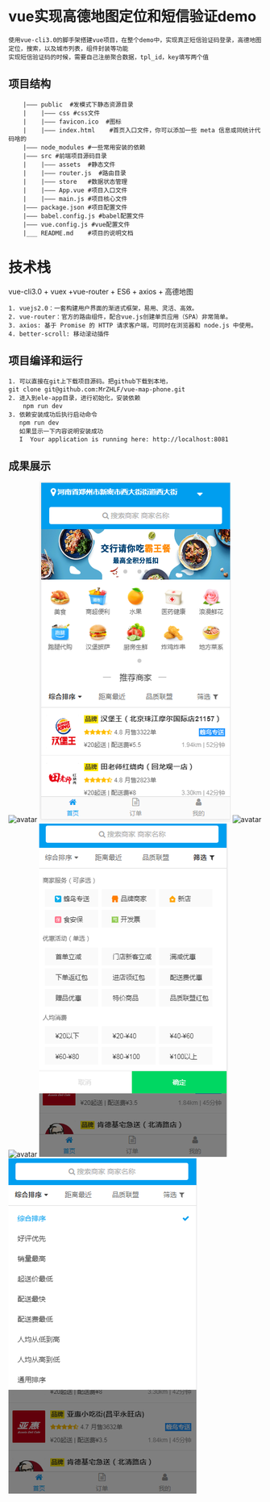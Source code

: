 # vue实现高德地图定位和短信验证demo

	使用vue-cli3.0的脚手架搭建vue项目，在整个demo中，实现真正短信验证码登录，高德地图定位，搜索，以及城市列表，组件封装等功能
	实现短信验证码的时候，需要自己注册聚合数据，tpl_id，key填写两个值
## 项目结构
```
	|——— public  #发模式下静态资源目录
	|    |——— css #css文件
	|    |——— favicon.ico  #图标
	|    |——— index.html    #首页入口文件，你可以添加一些 meta 信息或同统计代码啥的
	|——— node_modules #一些常用安装的依赖
	|——— src #前端项目源码目录
	|	 |——— assets  #静态文件
	|    |——— router.js  #路由目录
	|    |——— store   #数据状态管理
	|    |——— App.vue #项目入口文件
	|    |——— main.js #项目核心文件
	|——— package.json #项目配置文件
	|——— babel.config.js #babel配置文件
	|——— vue.config.js #vue配置文件
	|___ README.md    #项目的说明文档
```

# 技术栈
 vue-cli3.0 + vuex +vue-router + ES6 + axios + 高德地图

    1. vuejs2.0：一套构建用户界面的渐进式框架，易用、灵活、高效。
	2. vue-router：官方的路由组件，配合vue.js创建单页应用（SPA）非常简单。
	3. axios: 基于 Promise 的 HTTP 请求客户端，可同时在浏览器和 node.js 中使用。
	4. better-scroll: 移动滚动插件

## 项目编译和运行
    1. 可以直接在git上下载项目源码。把github下载到本地，
	git clone git@github.com:MrZHLF/vue-map-phone.git
	2. 进入到ele-app目录，进行初始化，安装依赖
		npm run dev
	3. 依赖安装成功后执行启动命令
	   npm run dev
	   如果显示一下内容说明安装成功
	   I  Your application is running here: http://localhost:8081

## 成果展示
![avatar](./public/1.png)
![avatar](./public/2.png)
![avatar](./public/3.png)
![avatar](./public/4.png)
![avatar](./public/5.png)
![avatar](./public/6.png)